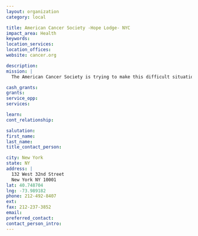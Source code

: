 ```yaml
---
layout: organization
category: local

title: American Cancer Society -Hope Lodge- NYC
impact_area: Health
keywords: 
location_services: 
location_offices: 
website: cancer.org

description: 
mission: |
  The American Cancer Society is trying to make this difficult situation easier for cancer patients and their families through 26 Hope Lodges – free, temporary housing facilities for cancer patients who are undergoing treatment. But Hope Lodges are more than just a place to stay – they provide a home-like nurturing environment, so patients can get support from others going through the same experience. A cancer survivor’s recovery involves much more than medical treatments; it takes hope to heal. Hope Lodge offers the warmth and security of home in a setting where the love and encouragement of others enlighten and inspire guests. At Hope Lodge, guests rally around each other, building life-affirming connections and lifetime friendships. 

cash_grants: 
grants: 
service_opp: 
services: 

learn: 
cont_relationship: 

salutation: 
first_name: 
last_name: 
title_contact_person: 

city: New York
state: NY
address: |
  132 West 32nd Street  
  New York NY 10001
lat: 40.748704
lng: -73.989182
phone: 212-492-8407
ext: 
fax: 212-237-3852
email: 
preferred_contact: 
contact_person_intro: 
---
```

